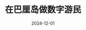 ---
layout: post
title: "在巴厘岛做数字游民"
date: 2024-12-01
categories: life
location: "Beijing, China"
excerpt: "在催眠冥想中认识到：要实现机器智能，关键的第一步是更好地了解人类"
---
